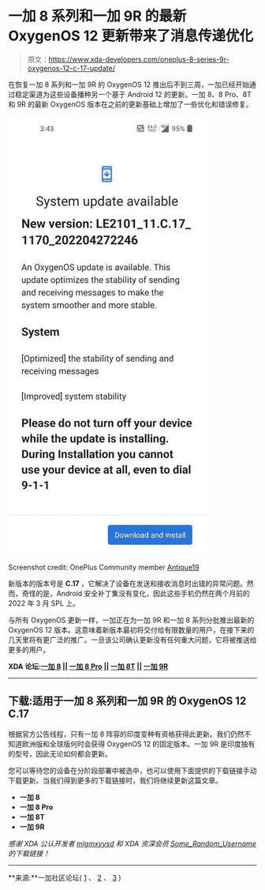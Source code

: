 # 一加 8 系列和一加 9R 的最新 OxygenOS 12 更新带来了消息传递优化

> 原文：<https://www.xda-developers.com/oneplus-8-series-9r-oxygenos-12-c-17-update/>

在恢复一加 8 系列和一加 9R 的 OxygenOS 12 推出后不到三周，一加已经开始通过稳定渠道为这些设备播种另一个基于 Android 12 的更新。一加 8、8 Pro、8T 和 9R 的最新 OxygenOS 版本在之前的更新基础上增加了一些优化和错误修复。

 <picture>![OnePlus 9R OxygenOS 12 C.17 OTA](img/7d572c67f2feb74f2aa9391516383c48.png)</picture> 

Screenshot credit: OnePlus Community member [Antique19](https://forums.oneplus.com/members/antique19.5641932/)

新版本的版本号是 **C.17** ，它解决了设备在发送和接收消息时出错的异常问题。然而，奇怪的是，Android 安全补丁集没有变化，因此这些手机仍然在两个月前的 2022 年 3 月 SPL 上。

与所有 OxygenOS 更新一样，一加正在为一加 9R 和一加 8 系列分批推出最新的 OxygenOS 12 版本。这意味着新版本最初将交付给有限数量的用户，在接下来的几天里将有更广泛的推广。一旦该公司确认更新没有任何重大问题，它将被推送给更多的用户。

**XDA 论坛:[一加 8](https://forum.xda-developers.com/c/oneplus-8.10349/) || [一加 8 Pro](https://forum.xda-developers.com/c/oneplus-8-pro.10363/) || [一加 8T](https://forum.xda-developers.com/c/oneplus-8t.11579/) || [一加 9R](https://forum.xda-developers.com/f/oneplus-9r.12183/)**

* * *

## 下载:适用于一加 8 系列和一加 9R 的 OxygenOS 12 C.17

根据官方公告线程，只有一加 8 阵容的印度变种有资格获得此更新。我们仍然不知道欧洲版和全球版何时会获得 OxygenOS 12 的固定版本。一加 9R 是印度独有的型号，因此无论如何都会更新。

您可以等待您的设备在分阶段部署中被选中，也可以使用下面提供的下载链接手动下载更新。当我们得到更多的下载链接时，我们将继续更新这篇文章。

*   **一加 8**
*   **一加 8 Pro**
*   **一加 8T**
*   **一加 9R**

*感谢 XDA 公认开发者 [mlgmxyysd](https://forum.xda-developers.com/m/mlgmxyysd.8430637/) 和 XDA 资深会员 [Some_Random_Username](https://forum.xda-developers.com/m/some_random_username.8234677/) 的下载链接！*

* * *

**来源:**一加社区论坛( [1](https://forums.oneplus.com/threads/1581562/) 、 [2](https://forums.oneplus.com/threads/1581564/) 、 [3](https://forums.oneplus.com/posts/24205679) )